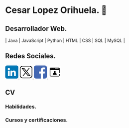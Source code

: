 # Cesar Lopez Orihuela. 👋

## Desarrollador Web.
| Java | JavaScript | Python | HTML | CSS | SQL | MySQL | 


## Redes Sociales.


<a href="https://www.linkedin.com/in/cesar-lopez-orihuela-796b82271/">
<img src="linkedin.png" alt="icono linkdin" style="width:42px;height:42px;">
</a>
<a href="https://twitter.com/Cesar_22_">
<img src="x.png" alt="icono x" style="width:42px;height:42px; background-color:white; border-radius:7px">
</a>
<a href="(https://www.facebook.com/23.Cesar">
<img src="facebook.png" alt="icono facebook" style="width:42px;height:42px; border-radius:7px">
</a>
</a>
<a href="(https://clopez.info/">
<img src="mi-pagina.png" alt="icono mi pagina" style="width:42px;height:42px; border-radius:7px; background-color:white;">
</a>

## CV


### Habilidades.


### Cursos y certificaciones.

